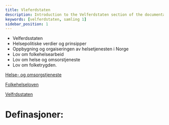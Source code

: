 ```yaml
---
title: Vleferdstaten
description: Introduction to the Velferdstaten section of the documentation.
keywords: [velferdstaten, samling 1]
sidebar_position: 1
---
```

- Velferdsstaten
- Helsepolitiske verdier og prinsipper
- Oppbygning og orgaiseringen av helsetjenesten i Norge
- Lov om folkehelsearbeid
- Lov om helse og omsorstjeneste
- Lov om folketrygden.

[Helse- og omsorgstjeneste](https://ecampus.folkeuniversitetet.no/pluginfile.php/135368/mod_resource/content/5/Helse-%20og%20omsorgstjenesteloven%20%289%29.pdf)

[Folkehelseloven](data="https://ecampus.folkeuniversitetet.no/pluginfile.php/135369/mod_resource/content/4/Folkehelseloven%2024.10.2022%20%287%29.pdf")

[Velfrdsstaten](https://ecampus.folkeuniversitetet.no/pluginfile.php/135375/mod_folder/intro/2025-%20Velferdsstaten.pdf)


# Definasjoner:
